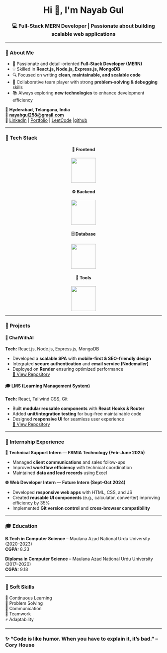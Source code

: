 <!-- Profile Header -->
<h1 align="center">Hi 👋, I'm Nayab Gul</h1>
<h3 align="center">💻 Full-Stack MERN Developer | Passionate about building scalable web applications</h3>

---

<!-- About Section -->
### 🚀 About Me
- 🎯 Passionate and detail-oriented **Full-Stack Developer (MERN)**  
- 💡 Skilled in **React.js, Node.js, Express.js, MongoDB**  
- 🔍 Focused on writing **clean, maintainable, and scalable code**  
- 🤝 Collaborative team player with strong **problem-solving & debugging** skills  
- 📚 Always exploring **new technologies** to enhance development efficiency  

📍 **Hyderabad, Telangana, India**  
📧 **nayabgul258@gmail.com**  
🔗 [LinkedIn](https://www.linkedin.com/in/nayab-gul786/) | [Portfolio](https://nayabgul258.github.io/Portfolio/) | [LeetCode](https://leetcode.com/u/Nayabgul12/) |[github](https://github.com/Nayabgul258)

---

<!-- Tech Stack Section -->
### 🧠 Tech Stack

<div align="center">

<!-- Frontend -->
#### 🌸 Frontend
<img src="https://skillicons.dev/icons?i=react,html,css,js,tailwind,bootstrap" height="80"/>

<!-- Backend -->
#### ⚙️ Backend
<img src="https://skillicons.dev/icons?i=nodejs,express" height="80"/>

<!-- Database -->
#### 🗄️ Database
<img src="https://skillicons.dev/icons?i=mongodb,mysql" height="80"/>

<!-- Tools -->
#### 🧰 Tools
<img src="https://skillicons.dev/icons?i=git,github,vscode,postman,npm" height="80"/>

</div>

---

<!-- Projects Section -->
### 💼 Projects

#### 🧠 ChatWithAI
**Tech:** React.js, Node.js, Express.js, MongoDB  
- Developed a **scalable SPA** with **mobile-first & SEO-friendly design**  
- Integrated **secure authentication** and **email service (Nodemailer)**  
- Deployed on **Render** ensuring optimized performance  
[🔗 View Repository](#)

#### 🎓 LMS (Learning Management System)
**Tech:** React, Tailwind CSS, Git  
- Built **modular reusable components** with **React Hooks & Router**  
- Added **unit/integration testing** for bug-free maintainable code  
- Designed **responsive UI** for seamless user experience  
[🔗 View Repository](#)

---

<!-- Internship Section -->
### 💼 Internship Experience

**🧩 Technical Support Intern — FSMIA Technology (Feb–June 2025)**  
- Managed **client communications** and sales follow-ups  
- Improved **workflow efficiency** with technical coordination  
- Maintained **data and lead records** using Excel  

**🌐 Web Developer Intern — Future Intern (Sept–Oct 2024)**  
- Developed **responsive web apps** with HTML, CSS, and JS  
- Created **reusable UI components** (e.g., calculator, converter) improving efficiency by 35%  
- Implemented **Git version control** and **cross-browser compatibility**

---

<!-- Education Section -->
### 🎓 Education
**B.Tech in Computer Science** – Maulana Azad National Urdu University (2020–2023)  
**CGPA:** 8.23  

**Diploma in Computer Science** – Maulana Azad National Urdu University (2017–2020)  
**CGPA:** 9.18  

---

<!-- Soft Skills Section -->
### 🧩 Soft Skills
🌱 Continuous Learning  
🧠 Problem Solving  
💬 Communication  
🤝 Teamwork  
⚡ Adaptability  

---



### ✨ “Code is like humor. When you have to explain it, it’s bad.” – Cory House
